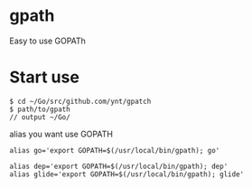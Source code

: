 # gpath
Easy to use GOPATh

# Start use
```
$ cd ~/Go/src/github.com/ynt/gpatch
$ path/to/gpath
// output ~/Go/
```

alias you want use GOPATH
```
alias go='export GOPATH=$(/usr/local/bin/gpath); go'

alias dep='export GOPATH=$(/usr/local/bin/gpath); dep'
alias glide='export GOPATH=$(/usr/local/bin/gpath); glide'
```
